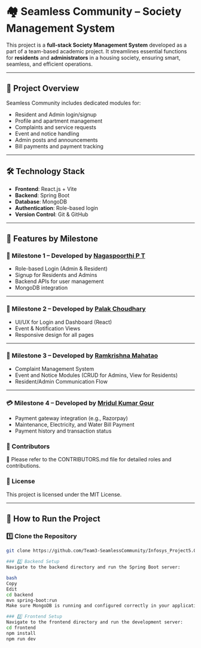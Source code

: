 # 🏘️ Seamless Community – Society Management System

This project is a **full-stack Society Management System** developed as a part of a team-based academic project. 
It streamlines essential functions for **residents** and **administrators** in a housing society, ensuring smart, seamless, and efficient operations.

---

## 📖 Project Overview

Seamless Community includes dedicated modules for:

- Resident and Admin login/signup
- Profile and apartment management
- Complaints and service requests
- Event and notice handling
- Admin posts and announcements
- Bill payments and payment tracking

---

## 🛠️ Technology Stack

- **Frontend**: React.js + Vite
- **Backend**: Spring Boot
- **Database**: MongoDB
- **Authentication**: Role-based login
- **Version Control**: Git & GitHub

---

## 🎯 Features by Milestone

### 🧩 Milestone 1 – Developed by [Nagaspoorthi P T](https://github.com/NagaspoorthiPT)
- Role-based Login (Admin & Resident)
- Signup for Residents and Admins
- Backend APIs for user management
- MongoDB integration

---

### 🎨 Milestone 2 – Developed by [Palak Choudhary](https://github.com/palak2564)
- UI/UX for Login and Dashboard (React)
- Event & Notification Views
- Responsive design for all pages

---

### 🔧 Milestone 3 – Developed by [Ramkrishna Mahatao](https://github.com/ramkrishna115)
- Complaint Management System
- Event and Notice Modules (CRUD for Admins, View for Residents)
- Resident/Admin Communication Flow

---

### 💳 Milestone 4 – Developed by [Mridul Kumar Gour](https://github.com/Mridul-Gour)
- Payment gateway integration (e.g., Razorpay)
- Maintenance, Electricity, and Water Bill Payment
- Payment history and transaction status

### 👥 Contributors
📄 Please refer to the CONTRIBUTORS.md file for detailed roles and contributions.

### 📄 License
This project is licensed under the MIT License.

---

## 🚀 How to Run the Project

### 1️⃣ Clone the Repository

```bash
git clone https://github.com/Team3-SeamlessCommunity/Infosys_Project5.0.git

### 2️⃣ Backend Setup
Navigate to the backend directory and run the Spring Boot server:

bash
Copy
Edit
cd backend
mvn spring-boot:run
Make sure MongoDB is running and configured correctly in your application.properties.

### 3️⃣ Frontend Setup
Navigate to the frontend directory and run the development server:
cd frontend
npm install
npm run dev


